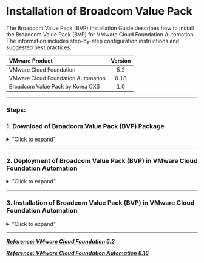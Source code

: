 
# Installation of Broadcom Value Pack 

The Broadcom Value Pack (BVP) Installation Guide describes how to install the Broadcom Value Pack (BVP) for VMware Cloud Foundation Automation. The information includes step-by-step configuration instructions and suggested best practices.

| VMware Product                              | Version               |
|:--------------------------------------------|:---------------------:|
| VMware Cloud Foundation                     |     5.2               |     
| VMware Cloud Foundation Automation          |     8.18              |
| Broadcom Value Pack by Korea CXS            |     1.0               |

---

### Steps:

### 1. Download of Broadcom Value Pack (BVP) Package
<details>
<summary>"Click to expand"</summary>

Download Broadcom Value Pack 1.0 Package file [download package ](https://github.com/sophiacho/Broadcom-Value-Pack-by-Korea-CXS/raw/refs/heads/main/com.bvp.package)



</details>

---

### 2. Deployment of Broadcom Value Pack (BVP) in VMware Cloud Foundation Automation
<details>
<summary>"Click to expand"</summary>


- **From VMware Cloud Foundation Automation, go to Orchestrator.**  
	<p align="center">
	  <img width=75% height=75% src="/assets/Select_Orchestrator.png">
	</p>

- **Select Package file.**  
	<p align="center">
	  <img width=75% height=75% src="/assets/Assets_Packages.png">
	</p>

- **Review Broadcom Value Pack Package details and import Package file**  
	<p align="center">
	  <img width=75% height=75% src="/assets/Packages_Import.png">
	</p>

</details>

---


### 3. Installation of Broadcom Value Pack (BVP) in VMware Cloud Foundation Automation


<details>
<summary>"Click to expand"</summary>


- **From VMware Cloud Foundation Automation, go to Orchestrator.**  
	<p align="center">
	  <img width=75% height=75% src="/assets/Select_Orchestrator.png">
	</p>

- **Select Library Workflows.**  
	<p align="center">
	  <img width=75% height=75% src="/assets/Library_Workflows.png">
	</p>

- **Select Install Value Pack Workflow and select Admin Project and Backup Source to install.**  
	<p align="center">
	  <img width=75% height=75% src="/assets/Install Value Pack_Workflow.png">
	</p>

- **Review Custom Resources of Broadcom Value Pack.**  
	<p align="center">
	  <img width=75% height=75% src="/assets/Custom_Resources.png">
	</p>

 - **Review Extensibility Library Actions of Broadcom Value Pack.**  
	<p align="center">
	  <img width=75% height=75% src="/assets/Library_Actions_1.png">
	</p>

 	<p align="center">
	  <img width=75% height=75% src="/assets/Library_Actions_2.png">
	</p>
 
 	<p align="center">
	  <img width=75% height=75% src="/assets/Library_Actions_3.png">
	</p>
 
</details>

---


[***Reference: VMware Cloud Foundation 5.2***](https://techdocs.broadcom.com/us/en/vmware-cis/vcf/vcf-5-2-and-earlier/5-2.html)


[***Reference: VMware Cloud Foundation Automation 8.18***](https://techdocs.broadcom.com/us/en/vmware-cis/aria/aria-automation/8-18.html)
